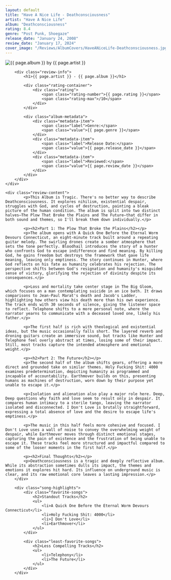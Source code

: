 ```yaml
---
layout: default
title: "Have A Nice Life - Deathconsciousness"
artist: "Have A Nice Life"
album: "Deathconsciousness"
rating: 8.4
genre: "Post Punk, Shoegaze"
release_date: "January 24, 2008"
review_date: "January 17, 2024"
cover_image: "/Reviews/AlbumCovers/HaveANiceLife-Deathconsciousness.jpg"
---
```


<article class="album-review">
    <div class="review-header">
        <div class="cover-container">
            <img src="{{ page.cover_image }}" alt="{{ page.album }} by {{ page.artist }}" class="album-cover">
        </div>
        
        <div class="review-info">
            <h1>{{ page.artist }} - {{ page.album }}</h1>
            
            <div class="rating-container">
                <div class="rating">
                    <span class="rating-number">{{ page.rating }}</span>
                    <span class="rating-max">/10</span>
                </div>
            </div>

            <div class="album-metadata">
                <div class="metadata-item">
                    <span class="label">Genre:</span>
                    <span class="value">{{ page.genre }}</span>
                </div>
                <div class="metadata-item">
                    <span class="label">Release Date:</span>
                    <span class="value">{{ page.release_date }}</span>
                </div>
                <div class="metadata-item">
                    <span class="label">Reviewed:</span>
                    <span class="value">{{ page.review_date }}</span>
                </div>
            </div>
        </div>
    </div>

    <div class="review-content">
            <p>This Album is Tragic. There's no better way to describe Deathconsciousness. It explores nihilism, existential despair, struggles with God, and cycles of destruction, painting a bleak picture of the human condition. The album is split into two distinct halves—The Plow That Broke the Plains and The Future—that differ in both sound and themes, so I'll break them down individually.</p>

            <p><h2>Part 1: The Plow That Broke the Plains</h2></p>
            <p>The album opens with A Quick One Before the Eternal Worm Devours Connecticut, an eight-minute track built around a repeating guitar melody. The swirling drones create a somber atmosphere that sets the tone perfectly. Bloodhail introduces the story of a hunter who confronts God to escape indifference and find meaning. By killing God, he gains freedom but destroys the framework that gave life meaning, leaving only emptiness. The story continues in Hunter, where God reflects on his fate as humanity celebrates his rejection. The perspective shifts between God's resignation and humanity's misguided sense of victory, glorifying the rejection of divinity despite its consequences.</p>

            <p>Loss and mortality take center stage in The Big Gloom, which focuses on a man contemplating suicide in an ice bath. It draws comparisons to Jean-Paul Marat's death and Jacob's Ladder, highlighting how others view his death more than his own experience. The track ends with 30 seconds of silence, giving the listener space to reflect. Telephone shifts to a more personal note, where the narrator yearns to communicate with a deceased loved one, likely his father.</p>

            <p>The first half is rich with theological and existential ideas, but the music occasionally falls short. The layered reverb and droning guitars create an immersive sound, but tracks like Hunter and Telephone feel overly abstract at times, losing some of their impact. Still, most tracks capture the intended atmosphere and emotional weight.</p>

            <p><h2>Part 2: The Future</h2></p>
            <p>The second half of the album shifts gears, offering a more direct and grounded take on similar themes. Holy Fucking Shit: 4000 examines predetermination, depicting humanity as programmed and incapable of accountability. Earthmover builds on this, presenting humans as machines of destruction, worn down by their purpose yet unable to escape it.</p>

            <p>Isolation and alienation also play a major role here. Deep, Deep questions why faith and love seem to result only in despair. It compares human intimacy to a sterile tango, leaving the narrator isolated and disconnected. I Don't Love is brutally straightforward, expressing a total absence of love and the desire to escape life's emptiness.</p>

            <p>The music in this half feels more cohesive and focused. I Don't Love uses a wall of noise to convey the overwhelming weight of despair, while Earthmover moves through distinct emotional stages, capturing the pain of existence and the frustration of being unable to escape it. These tracks feel more structured and impactful compared to some of the looser moments in the first half.</p>

            <p><h2>Final Thoughts</h2></p>
            <p>Deathconsciousness is a tragic and deeply reflective album. While its abstraction sometimes dulls its impact, the themes and emotions it explores hit hard. Its influence on underground music is clear, and its raw emotional core leaves a lasting impression.</p>
        </div>

        <div class="song-highlights">
            <div class="favorite-songs">
                <h2>Standout Tracks</h2>
                <ul>
                    <li>A Quick One Before the Eternal Worm Devours Connecticut</li>
                    <li>Holy Fucking Shit: 4000</li>
                    <li>I Don't Love</li>
                    <li>Earthmover</li>
                </ul>
            </div>

            <div class="least-favorite-songs">
                <h2>Less Compelling Tracks</h2>
                <ul>
                    <li>Telephony</li>
                    <li>The Future</li>
                </ul>
            </div>
        </div>
</article>